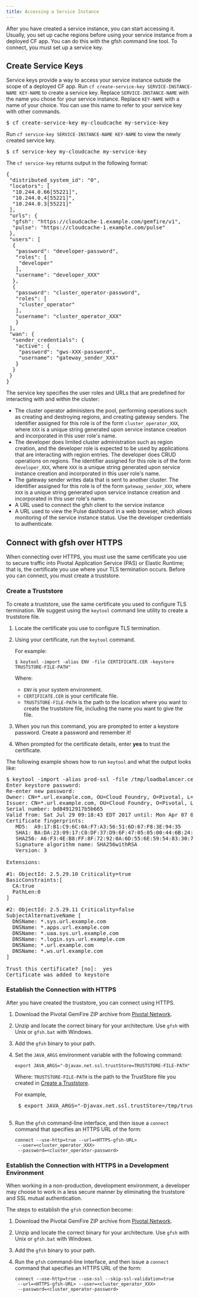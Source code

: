 ```yaml
---
title: Accessing a Service Instance
---
```


After you have created a service instance, you can start accessing it.
Usually, you set up cache regions before using your service instance from a deployed CF app.
You can do this with the gfsh command line tool.
To connect, you must set up a service key.

## <a id="create-service-key"></a> Create Service Keys

Service keys provide a way to access your service instance outside the scope of a deployed CF app. Run `cf create-service-key SERVICE-INSTANCE-NAME KEY-NAME` to create a service key. Replace `SERVICE-INSTANCE-NAME` with the name you chose for your service instance. Replace `KEY-NAME` with a name of your choice. You can use this name to refer to your service key with other commands.

<pre class='terminal'>
$ cf create-service-key my-cloudcache my-service-key
</pre>

Run `cf service-key SERVICE-INSTANCE-NAME KEY-NAME` to view the newly created service key.

<pre class='terminal'>
$ cf service-key my-cloudcache my-service-key
</pre>

The `cf service-key` returns output in the following format:

<pre class='terminal'>
{
 "distributed_system_id": "0",
 "locators": [
  "10.244.0.66[55221]",
  "10.244.0.4[55221]",
  "10.244.0.3[55221]"
 ],
 "urls": {
  "gfsh": "https://cloudcache-1.example.com/gemfire/v1",
  "pulse": "https://cloudcache-1.example.com/pulse"
 },
 "users": [
  {
   "password": "developer-password",
   "roles": [
    "developer"
   ],
   "username": "developer_XXX"
  },
  {
   "password": "cluster_operator-password",
   "roles": [
    "cluster_operator"
   ],
   "username": "cluster_operator_XXX"
   }
 ],
 "wan": {
  "sender_credentials": {
   "active": {
    "password": "gws-XXX-password",
    "username": "gateway_sender_XXX"
   }
  }
 }
}
</pre>

The service key specifies the user roles and URLs that are predefined
for interacting with and within the cluster:

- The cluster operator administers the pool,
performing operations such as creating and destroying regions,
and creating gateway senders.
The identifier assigned for this role is of the form
`cluster_operator_XXX`, where `XXX` is a unique string generated
upon service instance creation and incorporated in this user role's name.
- The developer does limited cluster administration such as region creation,
and the developer role is expected
to be used by applications that are interacting with region entries.
The developer does CRUD operations on regions.
The identifier assigned for this role is of the form `developer_XXX`,
where `XXX` is a unique string generated
upon service instance creation and incorporated in this user role's name.
- The gateway sender writes data that is sent to another cluster.
The identifier assigned for this role is of the form `gateway_sender_XXX`,
where `XXX` is a unique string generated
upon service instance creation and incorporated in this user role's name.
- A URL used to connect the gfsh client to the service instance
- A URL used to view the Pulse dashboard in a web browser,
which allows monitoring of the service instance status.
Use the developer credentials to authenticate.

## <a id="gfsh-connect-https"></a> Connect with gfsh over HTTPS

When connecting over HTTPS, you must use the same certificate you use to secure traffic into Pivotal Application Service (PAS)
or Elastic Runtime; that is, the certificate you use where your TLS termination occurs.
Before you can connect, you must create a truststore. 

### <a id="truststore"></a> Create a Truststore 

To create a truststore, use the same certificate you used to configure TLS termination. We suggest using the `keytool` command line utility to create a truststore file. 

1. Locate the certificate you use to configure TLS termination. 
1. Using your certificate, run the `keytool` command.

    For example:

    `$ keytool -import -alias ENV -file CERTIFICATE.CER -keystore TRUSTSTORE-FILE-PATH"`

    Where:<br>
    + `ENV` is your system environment.
    + `CERTIFICATE.CER` is your certificate file.
    + `TRUSTSTORE-FILE-PATH` is the path to the location where you want to create the truststore file, including the name you want to give the file.

3. When you run this command, you are prompted to enter a keystore password. Create a password and remember it!
4. When prompted for the certificate details, enter **yes** to trust the certificate.

The following example shows how to run `keytool` and what the output looks like:

<pre class='terminal'>
$ keytool -import -alias prod-ssl -file /tmp/loadbalancer.cer -keystore /tmp/truststore/prod.myTrustStore 
Enter keystore password:
Re-enter new password:
Owner: CN=*.url.example.com, OU=Cloud Foundry, O=Pivotal, L=New York, ST=New York, C=US
Issuer: CN=*.url.example.com, OU=Cloud Foundry, O=Pivotal, L=New York, ST=New York, C=US
Serial number: bd84912917b5b665
Valid from: Sat Jul 29 09:18:43 EDT 2017 until: Mon Apr 07 09:18:43 EDT 2031
Certificate fingerprints:
   MD5:  A9:17:B1:C9:6C:0A:F7:A3:56:51:6D:67:F8:3E:94:35
   SHA1: BA:DA:23:09:17:C0:DF:37:D9:6F:47:05:05:00:44:6B:24:A1:3D:77
   SHA256: A6:F3:4E:B8:FF:8F:72:92:0A:6D:55:6E:59:54:83:30:76:49:80:92:52:3D:91:4D:61:1C:A1:29:D3:BD:56:57
   Signature algorithm name: SHA256withRSA
   Version: 3

Extensions:

#1: ObjectId: 2.5.29.10 Criticality=true
BasicConstraints:[
  CA:true
  PathLen:0
]

#2: ObjectId: 2.5.29.11 Criticality=false
SubjectAlternativeName [
  DNSName: *.sys.url.example.com
  DNSName: *.apps.url.example.com
  DNSName: *.uaa.sys.url.example.com
  DNSName: *.login.sys.url.example.com
  DNSName: *.url.example.com
  DNSName: *.ws.url.example.com
]

Trust this certificate? [no]:  yes
Certificate was added to keystore
</pre>

### <a id="establish-https"></a> Establish the Connection with HTTPS 

After you have created the truststore, you can connect using HTTPS.

1. Download the Pivotal GemFire ZIP archive from [Pivotal Network](https://network.pivotal.io/products/pivotal-gemfire).
1. Unzip and locate the correct binary for your architecture. Use `gfsh` with Unix or `gfsh.bat` with Windows.
1. Add the `gfsh` binary to your path.
1. Set the `JAVA_ARGS` environment variable with the following command:

    `export JAVA_ARGS="-Djavax.net.ssl.trustStore=TRUSTSTORE-FILE-PATH"`

    Where: 
    `TRUSTSTORE-FILE-PATH` is the path to the TrustStore file you created in [Create a Truststore](#truststore).

    For example,
    <pre class='terminal'>
    $ export JAVA_ARGS="-Djavax.net.ssl.trustStore=/tmp/truststore/prod.myTrustStore"
    </pre>
5. Run the `gfsh` command-line interface,
and then issue a `connect` command that specifies an HTTPS URL of the form:

    ```
    connect --use-http=true --url=<HTTPS-gfsh-URL>
     --user=<cluster_operator_XXX>
     --password=<cluster_operator-password>
    ```

### <a id="dev-establish-https"></a> Establish the Connection with HTTPS in a Development Environment 

When working in a non-production, development environment,
a developer may choose to work in a less secure manner
by eliminating the truststore and SSL mutual authentication.

The steps to establish the `gfsh` connection become:

1. Download the Pivotal GemFire ZIP archive from [Pivotal Network](https://network.pivotal.io/products/pivotal-gemfire).
1. Unzip and locate the correct binary for your architecture. Use `gfsh` with Unix or `gfsh.bat` with Windows.
1. Add the `gfsh` binary to your path.
1. Run the `gfsh` command-line interface,
and then issue a `connect` command that specifies an HTTPS URL of the form:

    ```
    connect --use-http=true --use-ssl --skip-ssl-validation=true
     --url=<HTTPS-gfsh-URL> --user=<cluster_operator_XXX>
     --password=<cluster_operator-password>
    ```
